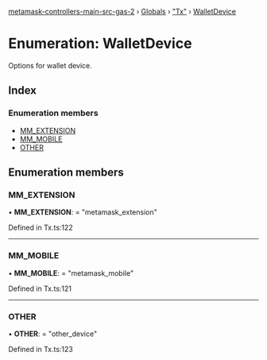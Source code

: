 [metamask-controllers-main-src-gas-2](../README.md) › [Globals](../globals.md) › ["Tx"](../modules/_tx_.md) › [WalletDevice](_tx_.walletdevice.md)

# Enumeration: WalletDevice

Options for wallet device.

## Index

### Enumeration members

* [MM_EXTENSION](_tx_.walletdevice.md#mm_extension)
* [MM_MOBILE](_tx_.walletdevice.md#mm_mobile)
* [OTHER](_tx_.walletdevice.md#other)

## Enumeration members

###  MM_EXTENSION

• **MM_EXTENSION**: = "metamask_extension"

Defined in Tx.ts:122

___

###  MM_MOBILE

• **MM_MOBILE**: = "metamask_mobile"

Defined in Tx.ts:121

___

###  OTHER

• **OTHER**: = "other_device"

Defined in Tx.ts:123
